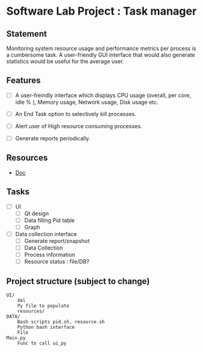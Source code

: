 # Software Lab Project : Task manager

## Statement
Monitoring system resource usage and performance metrics per process is a cumbersome task. A user-friendly GUI interface that would also generate statistics would be useful for the average user.

## Features
- [ ] A user-freindly interface which displays CPU usage (overall, per core, idle % ), Memory usage, Network usage, Disk usage etc.
- [ ] An End Task option to selectively kill processes.
- [ ] Alert user of High resource consuming processes.
- [ ] Generate reports periodically.


## Resources
- [Doc](https://docs.google.com/document/d/1cMxoMP7DjEBXepvbpFIOmppGlXQKzG7Tybeun3GM0uo/edit?usp=sharing)

## Tasks
- [ ] UI
    - [ ] Qt design
    - [ ] Data filling Pid table
    - [ ] Graph
- [ ] Data collection interface
    - [ ] Generate report/snapshot
    - [ ] Data Collection
    - [ ] Process information
    - [ ] Resource status : file/DB?

## Project structure (subject to change)
```
UI/
	Xml
	Py file to populate
	resources/
DATA/
	Bash scripts pid.sh, resource.sh
    Python bash interface
	File
Main.py
	Func to call ui_py
```
